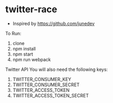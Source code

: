 # twitter-race

* Inspired by https://github.com/junedev

To Run:
1. clone
2. npm install
3. npm start
4. npm run webpack

Twitter API
You will also need the following keys: 
1. TWITTER_CONSUMER_KEY
2. TWITTER_CONSUMER_SECRET
3. TWITTER_ACCESS_TOKEN
4. TWITTER_ACCESS_TOKEN_SECRET
